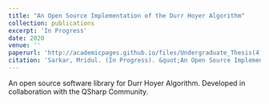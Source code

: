 ```yaml
---
title: "An Open Source Implementation of the Durr Hoyer Algorithm"
collection: publications
excerpt: 'In Progress'
date: 2020
venue: ''
paperurl: 'http://academicpages.github.io/files/Undergraduate_Thesis(4).pdf'
citation: 'Sarkar, Mridul. (In Progress). &quot;An Open Source Implementation of the Durr Hoyer Algorithm.&quot;.'
---
```

An open source software library for Durr Hoyer Algorithm. Developed in collaboration with the QSharp Community.

